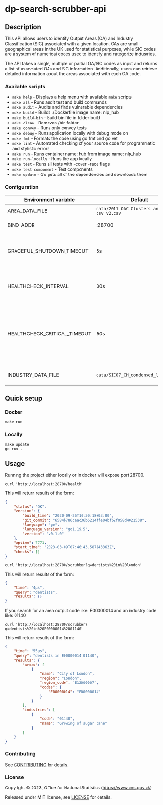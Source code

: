 # dp-search-scrubber-api

## Description

This API allows users to identify Output Areas (OA) and Industry Classification (SIC) associated with a given location. OAs are small geographical areas in the UK used for statistical purposes, while SIC codes are a system of numerical codes used to identify and categorize industries.

The API takes a single, multiple or partial OA/SIC codes as input and returns a list of associated OAs and SIC information. Additionally, users can retrieve detailed information about the areas associated with each OA code.

### Available scripts

- `make help` - Displays a help menu with available `make` scripts
- `make all` - Runs audit test and build commands
- `make audit` - Audits and finds vulnerable dependencies
- `make build` - Builds ./Dockerfile image name: nlp_hub
- `make build-bin` - Build bin file in folder build
- `make clean` - Removes /bin folder
- `make convey` - Runs only convey tests
- `make debug` - Runs application locally with debug mode on
- `make fmt` - Formats the code using go fmt and go vet
- `make lint` - Automated checking of your source code for programmatic and stylistic errors
- `make run` - Runs container name: hub from image name: nlp_hub
- `make run-locally` - Runs the app locally
- `make test` - Runs all tests with -cover -race flags
- `make test-component` - Test components
- `make update` - Go gets all of the dependencies and downloads them

### Configuration

| Environment variable         | Default                                       | Description
| ---------------------------- | ---------                                     | -----------
| AREA_DATA_FILE               | `data/2011 OAC Clusters and Names csv v2.csv` | The data files with the areas
| BIND_ADDR                    | :28700                                        | The host and port to bind to
| GRACEFUL_SHUTDOWN_TIMEOUT    | 5s                                            | The graceful shutdown timeout in seconds (`time.Duration` format)
| HEALTHCHECK_INTERVAL         | 30s                                           | Time between self-healthchecks (`time.Duration` format)
| HEALTHCHECK_CRITICAL_TIMEOUT | 90s                                           | Time to wait until an unhealthy dependent propagates its state to make this app unhealthy (`time.Duration` format)
| INDUSTRY_DATA_FILE           | `data/SIC07_CH_condensed_list_en.csv`         |The data files with the industries

## Quick setup

### Docker

```shell
make run
```

### Locally

```shell
make update
go run .
```

## Usage

Running the project either locally or in docker will expose port 28700.

```shell
curl 'http://localhost:28700/health' 
```
This will return results of the form:

```json
{
    "status": "OK",
    "version": {
        "build_time": "2020-09-26T14:30:18+03:00",
        "git_commit": "6584b786caac36b6214ffe04bf62f058d4021538",
        "language": "go",
        "language_version": "go1.19.5",
        "version": "v0.1.0"
    },
    "uptime": 7771,
    "start_time": "2023-03-09T07:46:43.587143363Z",
    "checks": []
}
```

```shell
curl 'http://localhost:28700/scrubber?q=dentists%20in%20london'
```
This will return results of the form:

```json
{
    "time": "4µs",
    "query": "dentists",
    "results": {}
}
```

If you search for an area output code like: E00000014 and an industry code like: 01140
```shell
curl 'http://localhost:28700/scrubber?q=dentists%20in%20E00000014%2001140'
```
This will return results of the form:

```json
{
    "time": "55µs",
    "query": "dentists in E00000014 01140",
    "results": {
        "areas": [
            {
                "name": "City of London",
                "region": "London",
                "region_code": "E12000007",
                "codes": {
                    "E00000014": "E00000014"
                }
            }
        ],
        "industries": [
            {
                "code": "01140",
                "name": "Growing of sugar cane"
            }
        ]
    }
}
```

### Contributing

See [CONTRIBUTING](CONTRIBUTING.md) for details.

### License

Copyright © 2023, Office for National Statistics (https://www.ons.gov.uk)

Released under MIT license, see [LICENSE](LICENSE.md) for details.

